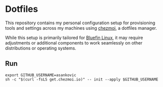 # Dotfiles

This repository contains my personal configuration setup for provisioning tools and settings across my machines using [chezmoi](https://chezmoi.io), a dotfiles manager.

While this setup is primarily tailored for [Bluefin Linux](https://projectbluefin.io/), it may require adjustments or additional components to work seamlessly on other distributions or operating systems.


## Run

```shell
export GITHUB_USERNAME=asankovic
sh -c "$(curl -fsLS get.chezmoi.io)" -- init --apply $GITHUB_USERNAME
```
